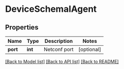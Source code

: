 # DeviceSchemaIAgent

## Properties
Name | Type | Description | Notes
------------ | ------------- | ------------- | -------------
**port** | **int** | Netconf port | [optional] 

[[Back to Model list]](../README.md#documentation-for-models) [[Back to API list]](../README.md#documentation-for-api-endpoints) [[Back to README]](../README.md)


